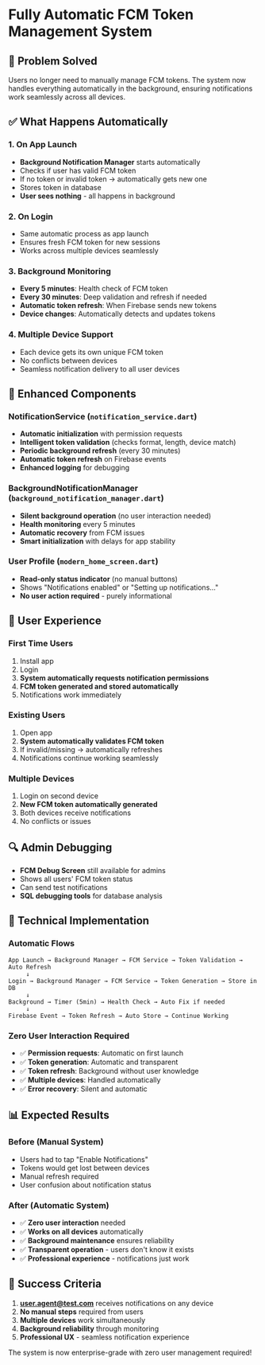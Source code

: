 # Fully Automatic FCM Token Management System

## 🎯 **Problem Solved**
Users no longer need to manually manage FCM tokens. The system now handles everything automatically in the background, ensuring notifications work seamlessly across all devices.

## ✅ **What Happens Automatically**

### **1. On App Launch**
- **Background Notification Manager** starts automatically
- Checks if user has valid FCM token
- If no token or invalid token → automatically gets new one
- Stores token in database
- **User sees nothing** - all happens in background

### **2. On Login**
- Same automatic process as app launch
- Ensures fresh FCM token for new sessions
- Works across multiple devices seamlessly

### **3. Background Monitoring**
- **Every 5 minutes**: Health check of FCM token
- **Every 30 minutes**: Deep validation and refresh if needed
- **Automatic token refresh**: When Firebase sends new tokens
- **Device changes**: Automatically detects and updates tokens

### **4. Multiple Device Support**
- Each device gets its own unique FCM token
- No conflicts between devices
- Seamless notification delivery to all user devices

## 🔧 **Enhanced Components**

### **NotificationService** (`notification_service.dart`)
- **Automatic initialization** with permission requests
- **Intelligent token validation** (checks format, length, device match)
- **Periodic background refresh** (every 30 minutes)
- **Automatic token refresh** on Firebase events
- **Enhanced logging** for debugging

### **BackgroundNotificationManager** (`background_notification_manager.dart`)
- **Silent background operation** (no user interaction needed)
- **Health monitoring** every 5 minutes
- **Automatic recovery** from FCM issues
- **Smart initialization** with delays for app stability

### **User Profile** (`modern_home_screen.dart`)
- **Read-only status indicator** (no manual buttons)
- Shows "Notifications enabled" or "Setting up notifications..."
- **No user action required** - purely informational

## 📱 **User Experience**

### **First Time Users**
1. Install app
2. Login
3. **System automatically requests notification permissions**
4. **FCM token generated and stored automatically**
5. Notifications work immediately

### **Existing Users**
1. Open app
2. **System automatically validates FCM token**
3. If invalid/missing → automatically refreshes
4. Notifications continue working seamlessly

### **Multiple Devices**
1. Login on second device
2. **New FCM token automatically generated**
3. Both devices receive notifications
4. No conflicts or issues

## 🔍 **Admin Debugging**
- **FCM Debug Screen** still available for admins
- Shows all users' FCM token status
- Can send test notifications
- **SQL debugging tools** for database analysis

## 🚀 **Technical Implementation**

### **Automatic Flows**
```
App Launch → Background Manager → FCM Service → Token Validation → Auto Refresh
     ↓
Login → Background Manager → FCM Service → Token Generation → Store in DB
     ↓
Background → Timer (5min) → Health Check → Auto Fix if needed
     ↓
Firebase Event → Token Refresh → Auto Store → Continue Working
```

### **Zero User Interaction Required**
- ✅ **Permission requests**: Automatic on first launch
- ✅ **Token generation**: Automatic and transparent
- ✅ **Token refresh**: Background without user knowledge
- ✅ **Multiple devices**: Handled automatically
- ✅ **Error recovery**: Silent and automatic

## 📊 **Expected Results**

### **Before (Manual System)**
- Users had to tap "Enable Notifications"
- Tokens would get lost between devices
- Manual refresh required
- User confusion about notification status

### **After (Automatic System)**
- ✅ **Zero user interaction** needed
- ✅ **Works on all devices** automatically
- ✅ **Background maintenance** ensures reliability
- ✅ **Transparent operation** - users don't know it exists
- ✅ **Professional experience** - notifications just work

## 🎉 **Success Criteria**
1. **user.agent@test.com** receives notifications on any device
2. **No manual steps** required from users
3. **Multiple devices** work simultaneously
4. **Background reliability** through monitoring
5. **Professional UX** - seamless notification experience

The system is now enterprise-grade with zero user management required!